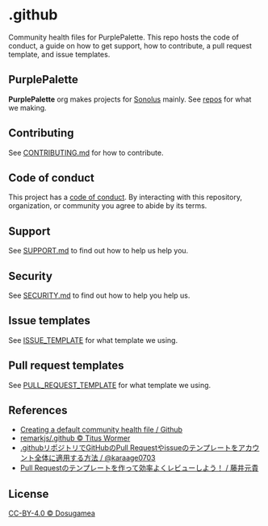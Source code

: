 # .github
Community health files for PurplePalette. This repo hosts the code of conduct, a guide on how to get support, how to contribute, a pull request template, and issue templates.

## PurplePalette

**PurplePalette** org makes projects for [Sonolus](https://sonolus.com) mainly.
See [repos](https://github.com/PurplePalette) for what we making.

## Contributing

See [CONTRIBUTING.md](CONTRIBUTING.md) for how to contribute.

## Code of conduct

This project has a [code of conduct](CODE_OF_CONDUCT.md).
By interacting with this repository, organization, or community you agree to
abide by its terms.

## Support

See [SUPPORT.md](SUPPORT.md) to find out how to help us help you.

## Security

See [SECURITY.md](SECURITY.md) to find out how to help you help us.

## Issue templates

See [ISSUE_TEMPLATE](ISSUE_TEMPLATE/) for what template we using.

## Pull request templates

See [PULL_REQUEST_TEMPLATE](PULL_REQUEST_TEMPLATE/) for what template we using.

## References
- [Creating a default community health file / Github](https://docs.github.com/en/communities/setting-up-your-project-for-healthy-contributions/creating-a-default-community-health-file)
- [remarkjs/.github © Titus Wormer](https://github.com/remarkjs/.github)
- [.githubリポジトリでGitHubのPull Requestやissueのテンプレートをアカウント全体に適用する方法 / @karaage0703](https://qiita.com/karaage0703/items/3f9320e4cc23a25726cf)
- [Pull Requestのテンプレートを作って効率よくレビューしよう！ / 藤井元貴](https://dev.classmethod.jp/articles/pull-request-template/)

## License
[CC-BY-4.0 © Dosugamea](https://creativecommons.org/licenses/by/4.0/)
